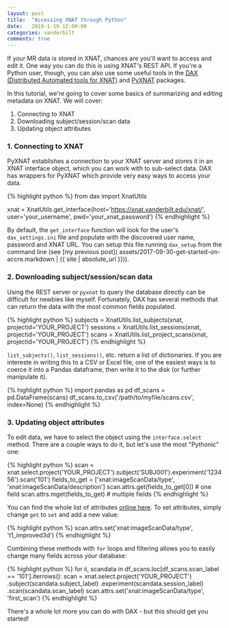 ```yaml
---
layout: post
title:  "Accessing XNAT through Python"
date:   2018-1-19 12:00:00
categories: vanderbilt 
comments: true
---
```


If your MR data is stored in XNAT, chances are you'll want to access and edit it. One way you can do this is using XNAT's REST API. If you're a Python user, though, you can also use some useful tools in the [DAX (Distributed Automated tools for XNAT)](https://github.com/VUIIS/dax) and [PyXNAT](https://github.com/pyxnat/pyxnat) packages.

In this tutorial, we're going to cover some basics of summarizing and editing metadata on XNAT. We will cover:

1. Connecting to XNAT
2. Downloading subject/session/scan data
3. Updating object attributes

### 1. Connecting to XNAT

PyXNAT establishes a connection to your XNAT server and stores it in an XNAT interface object, which you can work with to sub-select data. DAX has wrappers for PyXNAT which provide very easy ways to access your data.  

{% highlight python %}
from dax import XnatUtils

xnat = XnatUtils.get_interface(host='https://xnat.vanderbilt.edu/xnat/', user='your_username', pwd='your_xnat_password')
{% endhighlight %}

By default, the `get_interface` function will look for the user's `dax_settings.ini` file and populate with the discovered user name, password and XNAT URL. You can setup this file running `dax_setup` from the command line (see [my previous post]( assets/2017-09-30-get-started-on-accre.markdown | {{ site | absolute_url }})). 

### 2. Downloading subject/session/scan data

Using the REST server or `pyxnat` to query the database directly can be difficult for newbies like myself. Fortunately, DAX has several methods that can return the data with the most common fields populated.

{% highlight python %}
subjects = XnatUtils.list_subjects(xnat, projectid='YOUR_PROJECT')
sessions = XnatUtils.list_sessions(xnat, projectid='YOUR_PROJECT')
scans = XnatUtils.list_project_scans(xnat, projectid='YOUR_PROJECT')
{% endhighlight %}

`list_subjects()`, `list_sessions()`, etc. return a list of dictionaries. If you are intereste in writing this to a CSV or Excel file, one of the easiest ways is to coerce it into a Pandas dataframe, then write it to the disk (or further manipulate it). 

{% highlight python %}
import pandas as pd
df_scans = pd.DataFrame(scans)
df_scans.to_csv('/path/to/myfile/scans.csv', index=None)
{% endhighlight %}

### 3. Updating object attributes

To edit data, we have to select the object using the `interface.select` method. There are a couple ways to do it, but let's use the most "Pythonic" one:

{% highlight python %}
scan = xnat.select.project('YOUR_PROJECT').subject('SUBJ001').experiment('123456').scan('101')
fields_to_get = ['xnat:imageScanData/type', 'xnat:imageScanData/description']
scan.attrs.get(fields_to_get[0])	# one field
scan.attrs.mget(fields_to_get)		# multiple fields
{% endhighlight %}

You can find the whole list of attributes [online here](https://wiki.xnat.org/docs16/4-developer-documentation/using-the-xnat-rest-api/xnat-rest-xml-path-shortcuts). To set attributes, simply change `get` to `set` and add a new value:

{% highlight python %}
scan.attrs.set('xnat:imageScanData/type', 't1_improved3d')
{% endhighlight %}

Combining these methods with `for` loops and filtering allows you to easily change many fields across your database:

{% highlight python %}
for ii, scandata in df_scans.loc[df_scans.scan_label == '101'].iterrows():
	scan = xnat.select.project('YOUR_PROJECT')
				.subject(scandata.subject_label)
				.experiment(scandata.session_label)
				.scan(scandata.scan_label)
	scan.attrs.set('xnat:imageScanData/type', 'first_scan')
{% endhighlight %}

There's a whole lot more you can do with DAX - but this should get you started!